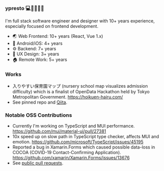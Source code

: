 ### ypresto 💻👶🧑‍🍳🌈

I'm full stack software engineer and designer with 10+ years experience, especially focused on frontend development.

- 🌏 Web Frontend: 10+ years (React, Vue 1.x)
- 📱 Android/iOS: 4+ years
- ⚙️ Backend: 7+ years
- 🎨 UX Design: 3+ years
- 🏠 Remote Work: 5+ years

### Works

- 入りやすい保育園マップ (nursery school map visualizes admission difficulty) which is a finalist of OpenData Hackathon held by Tokyo Metropolitan Government.
  https://hoikuen-hairu.com/
- See pinned repo and [Qiita](https://qiita.com/yuya_presto).

### Notable OSS Contributions

- Currently I'm working on TypeScript and MUI performance.
  https://github.com/mui/material-ui/pull/27381
- 10x speed up on slow path in TypeScript type checker, affects MUI and emotion.
  https://github.com/microsoft/TypeScript/issues/45195
- Reported a bug in Xamarin.Forms which caused possible data-loss in COCOA (COVID-19 Contact-Confirming Application).
  https://github.com/xamarin/Xamarin.Forms/issues/13676
- See [public pull requests](https://github.com/pulls?q=is%3Apr+author%3Aypresto+is%3Apublic).
